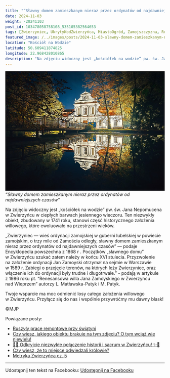 ```yaml
---
title: "“Sławny domem zamieszkanym nieraz przez ordynatów od najdawniejszych czasów”"
date: 2024-11-03
weight: -20241103
post_id: 103478058758108_535105382564653
tags: [Zwierzyniec, UkrytyKodZwierzyńca, MiastoOgród, Zamojszczyzna, Roztocze, Lubelskie, villarestituta, turystyka, dziedzictwo, zabytki, krajobrazy, TajemnicePrzeszłości, PodróżeWczasie, MagiczneMiejsce]
featured_image: /../images/posts/2024-11-03-slawny-domem-zamieszkanym-nieraz-przez-ordynatow.jpg
location: "Kościół na Wodzie"
latitude: 50.609411874825
longitude: 22.968428010865
description: "Na zdjęciu widoczny jest „kościółek na wodzie” pw. św. Jana Nepomucena w Zwierzyńcu w ciepłych barwach jesiennego wieczoru. Ten niezwykły obiekt, zbud..."
---
```


![“Sławny domem zamieszkanym nieraz przez ordynatów od najdawniejszych czasów”](/images/posts/2024-11-03-slawny-domem-zamieszkanym-nieraz-przez-ordynatow.jpg)
*“Sławny domem zamieszkanym nieraz przez ordynatów od najdawniejszych czasów”*

Na zdjęciu widoczny jest „kościółek na wodzie” pw. św. Jana Nepomucena w Zwierzyńcu w ciepłych barwach jesiennego wieczoru. Ten niezwykły obiekt, zbudowany w 1741 roku, stanowi część historycznego założenia willowego, które ewoluowało na przestrzeni wieków.

„Zwierzyniec — wieś ordynacji zamojskiej w guberni lubelskiej w powiecie zamojskim, o trzy mile od Zamościa odległy, sławny domem zamieszkanym nieraz przez ordynatów od najdawniejszych czasów” — podaje Encyklopedia powszechna z 1868 r . Początków „sławnego domu” w Zwierzyńcu szukać zatem należy w końcu XVI stulecia. Przyzwolenie na założenie ordynacji Jan Zamoyski otrzymał na sejmie w Warszawie w 1589 r. Zabiegi o przejęcie terenów, na których leży Zwierzyniec, oraz włączenie ich do ordynacji były trudne i długotrwałe.” - podają w artykule z 1986 roku pt. “Renesansowa willa Jana Zamoyskiego w Zwierzyńcu nad Wieprzem” autorzy L. Matławska-Patyk i M. Patyk.

Twoje wsparcie ma moc odmienić losy całego założenia willowego w Zwierzyńcu. Przyłącz się do nas i wspólnie przywróćmy mu dawny blask!



©MJP

Powiązane posty:
- [Ruszyły prace remontowe przy świątyni](/posts/Ruszyly-prace-remontowe-przy-swiatyni)
- [Czy wiesz, jakiego obiektu brakuje na tym zdjęciu? O tym wciąż wie niewielu!](/posts/Czy-wiesz-jakiego-obiektu-brakuje-na-tym-zdjeciu-O-tym)
- [🌟✨ Odkryjcie niezwykłe połączenie historii i sacrum w Zwierzyńcu! ✨🌟](/posts/-Odkryjcie-niezwykle-polaczenie-historii-i-sacrum)
- [Czy wiesz, że to miejsce odwiedzali królowie?](/posts/Czy-wiesz-ze-to-miejsce-odwiedzali-krolowie)
- [Metryka Zwierzyńca cz. 5](/posts/Metryka-Zwierzynca-cz-5)


---

Udostępnij ten tekst na Facebooku:
[Udostępnij na Facebooku](https://www.facebook.com/sharer/sharer.php?u=https://stowarzyszeniewachniewskiej.pl/posts/Slawny-domem-zamieszkanym-nieraz-przez-ordynatow)

<script type="application/ld+json">
{
  "@context": "https://schema.org",
  "@type": "BlogPosting",
  "headline": "“Sławny domem zamieszkanym nieraz przez ordynatów od najdawniejszych czasów”",
  "datePublished": "2024-11-03",
  "dateModified": "2024-11-03",
  "author": {
    "@type": "Person",
    "name": "Michał Jan Patyk"
  },
  "publisher": {
    "@type": "Organization",
    "name": "Stowarzyszenie im. Aleksandry Wachniewskiej",
    "logo": {
      "@type": "ImageObject",
      "url": "https://stowarzyszeniewachniewskiej.pl/images/logo/logo.svg"
    }
  },
  "mainEntityOfPage": {
    "@type": "WebPage",
    "@id": "https://stowarzyszeniewachniewskiej.pl/posts/Slawny-domem-zamieszkanym-nieraz-przez-ordynatow"
  },
  "image": {
    "@type": "ImageObject",
    "url": "https://stowarzyszeniewachniewskiej.pl/images/posts/2024-11-03-slawny-domem-zamieszkanym-nieraz-przez-ordynatow.jpg"
  },
  "articleSection": "Dziedzictwo Kulturowe i Zabytki",
  "keywords": "Zwierzyniec, UkrytyKodZwierzyńca, MiastoOgród, Zamojszczyzna, Roztocze, Lubelskie, villarestituta, turystyka, dziedzictwo, zabytki, krajobrazy, TajemnicePrzeszłości, PodróżeWczasie, MagiczneMiejsce",
  "wordCount": 156,
  "articleBody": "Na zdjęciu widoczny jest „kościółek na wodzie” pw. św. Jana Nepomucena w Zwierzyńcu w ciepłych barwach jesiennego wieczoru. Ten niezwykły obiekt, zbudowany w 1741 roku, stanowi część historycznego założenia willowego, które ewoluowało na przestrzeni wieków.\n\n„Zwierzyniec — wieś ordynacji zamojskiej w guberni lubelskiej w powiecie zamojskim, o trzy mile od Zamościa odległy, sławny domem zamieszkanym nieraz przez ordynatów od najdawniejszych czasów” — podaje Encyklopedia powszechna z 1868 r . Początków „sławnego domu” w Zwierzyńcu szukać zatem należy w końcu XVI stulecia. Przyzwolenie na założenie ordynacji Jan Zamoyski otrzymał na sejmie w Warszawie w 1589 r. Zabiegi o przejęcie terenów, na których leży Zwierzyniec, oraz włączenie ich do ordynacji były trudne i długotrwałe.” - podają w artykule z 1986 roku pt. “Renesansowa willa Jana Zamoyskiego w Zwierzyńcu nad Wieprzem” autorzy L. Matławska-Patyk i M. Patyk.\n\nTwoje wsparcie ma moc odmienić losy całego założenia willowego w Zwierzyńcu. Przyłącz się do nas i wspólnie przywróćmy mu dawny blask!\n\n             \n\n©MJP",
  "description": "Odkryj piękno Zwierzyńca i jego zabytki.",
  "copyrightHolder": {
    "@type": "Person",
    "name": "Michał Jan Patyk"
  }
}
</script>
<script type="application/ld+json">
{
  "@context": "https://schema.org",
  "@type": "BreadcrumbList",
  "itemListElement": [
    {
      "@type": "ListItem",
      "position": 1,
      "name": "Home",
      "item": "https://stowarzyszeniewachniewskiej.pl"
    },
    {
      "@type": "ListItem",
      "position": 2,
      "name": "posts",
      "item": "https://stowarzyszeniewachniewskiej.pl/posts"
    },
    {
      "@type": "ListItem",
      "position": 3,
      "name": "“Sławny domem zamieszkanym nieraz przez ordynatów od najdawniejszych czasów”",
      "item": "https://stowarzyszeniewachniewskiej.pl/posts/Slawny-domem-zamieszkanym-nieraz-przez-ordynatow"
    }
  ]
}
</script>
